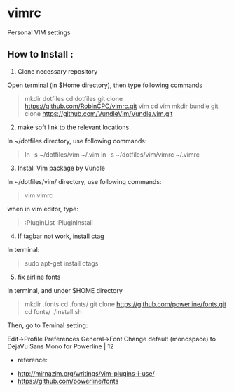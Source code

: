 # vimrc
Personal VIM settings

## How to Install :

1. Clone necessary repository

Open terminal (in $Home directory), then type following commands

> mkdir dotfiles
> cd dotfiles
> git clone https://github.com/RobinCPC/vimrc.git vim
> cd vim
> mkdir bundle
> git clone https://github.com/VundleVim/Vundle.vim.git

2. make soft link to the relevant locations

In ~/dotfiles directory, use following commands:

> ln -s ~/dotfiles/vim ~/.vim
> ln -s ~/dotfiles/vim/vimrc ~/.vimrc

3. Install Vim package by Vundle

In ~/dotfiles/vim/ directory, use following commands:

> vim vimrc

when in vim editor, type:

> :PluginList
> :PluginInstall

4. If tagbar not work, install ctag

In terminal:

> sudo apt-get install ctags

5. fix airline fonts

In terminal, and under $HOME directory

> mkdir .fonts
> cd .fonts/
> git clone https://github.com/powerline/fonts.git
> cd fonts/
> ./install.sh

Then, go to Teminal setting: 

Edit->Profile Preferences
General->Font
Change default (monospace) to DejaVu Sans Mono for Powerline | 12






* reference:

- http://mirnazim.org/writings/vim-plugins-i-use/
- https://github.com/powerline/fonts

